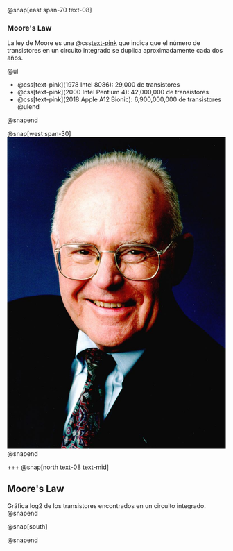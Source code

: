 @snap[east span-70 text-08]
### Moore's Law
La ley de Moore es una @css[text-pink](observación) que indica que el número de transistores en un circuito integrado se duplica aproximadamente cada dos años. 

@ul
* @css[text-pink](1978 Intel 8086): 29,000 de transistores 
* @css[text-pink](2000 Intel Pentium 4): 42,000,000 de transistores
* @css[text-pink](2018 Apple A12 Bionic): 6,900,000,000 de transistores
@ulend

@snapend

@snap[west span-30]
![Gordon Moore](assets/img/Gordon_Moore.jpg)
@snapend
 
+++
@snap[north text-08 text-mid]
## Moore's Law
Gráfica log2 de los transistores encontrados en un circuito integrado.
@snapend

@snap[south]
<canvas data-chart="line">
<!--
{
 "data": {
  "labels": ["1970",
             "1975",
             "1980",
             "1985",
             "1990",
             "1995",
             "2000",
             "2005",
             "2010",
             "2015",
             "2020"],
  "datasets": [
   {
    "data":["11",
            "12",
            "13",
            "14",
            "19",
            "21",
            "23",
            "27",
            "29",
            "30",
            "33"],
    "label":"Transistors on Integrated Circuits",
    "backgroundColor":"rgba(20,20,220,0.8)"
   }
  ]
 },
 "options": { "responsive": "true" }
}
-->
</canvas>
@snapend